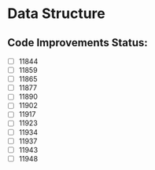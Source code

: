 # Data Structure

## Code Improvements Status:
- [ ] 11844
- [ ] 11859
- [ ] 11865
- [ ] 11877
- [ ] 11890
- [ ] 11902
- [ ] 11917
- [ ] 11923
- [ ] 11934
- [ ] 11937
- [ ] 11943
- [ ] 11948